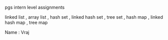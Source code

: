 pgs intern level assignments

linked list , array list , hash set , linked hash set , tree set , hash map , linked hash map , tree map

Name : Vraj 

